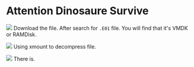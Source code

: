 # **Attention Dinosaure Survive**
![](https://i.imgur.com/U1GZDRa.png)
Download the file.
After search for `.E01` file. You will find that it's VMDK or RAMDisk.

![](https://i.imgur.com/u1GkZEG.png)
Using xmount to decompress file.

![](https://i.imgur.com/wgacT5B.png)
There is.

